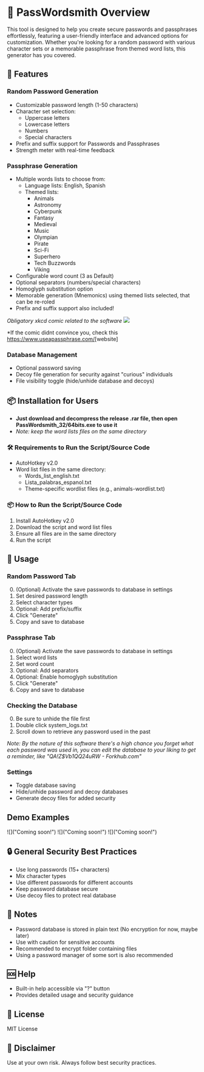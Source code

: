 # 🔐 PassWordsmith Overview
This tool is designed to help you create secure passwords and passphrases effortlessly, featuring a user-friendly interface and advanced options for customization. Whether you're looking for a random password with various character sets or a memorable passphrase from themed word lists, this generator has you covered.

## 🌟 Features

### Random Password Generation
- Customizable password length (1-50 characters)
- Character set selection:
  * Uppercase letters
  * Lowercase letters
  * Numbers
  * Special characters
- Prefix and suffix support for Passwords and Passphrases
- Strength meter with real-time feedback

### Passphrase Generation
- Multiple words lists to choose from:
  * Language lists: English, Spanish
  * Themed lists: 
    - Animals
    - Astronomy
    - Cyberpunk
    - Fantasy
    - Medieval
    - Music
    - Olympian
    - Pirate
    - Sci-Fi
    - Superhero
    - Tech Buzzwords
    - Viking
- Configurable word count (3 as Default)
- Optional separators (numbers/special characters)
- Homoglyph substitution option
- Memorable generation (Mnemonics) using themed lists selected, that can be re-roled
- Prefix and suffix support also included!

*Obligatory xkcd comic related to the software*
*![](https://imgs.xkcd.com/comics/password_strength.png)*

*If the comic didnt convince you, check this <https://www.useapassphrase.com/>[website]

### Database Management
- Optional password saving
- Decoy file generation for security against "curious" individuals
- File visibility toggle (hide/unhide database and decoys)

## 📦 Installation for Users
- **Just download and decompress the release .rar file, then open PassWordsmith_32/64bits.exe to use it**
- *Note: keep the word lists files on the same directory*

### 🛠 Requirements to Run the Script/Source Code
- AutoHotkey v2.0
- Word list files in the same directory:
  * Words_list_english.txt
  * Lista_palabras_espanol.txt
  * Theme-specific wordlist files (e.g., animals-wordlist.txt)

### 📦 How to Run the Script/Source Code
1. Install AutoHotkey v2.0
2. Download the script and word list files
3. Ensure all files are in the same directory
4. Run the script

## 🚀 Usage

### Random Password Tab
0. (Optional) Activate the save passwords to database in settings
1. Set desired password length
2. Select character types
3. Optional: Add prefix/suffix
4. Click "Generate"
5. Copy and save to database

### Passphrase Tab
0. (Optional) Activate the save passwords to database in settings
1. Select word lists
2. Set word count
3. Optional: Add separators
4. Optional: Enable homoglyph substitution
5. Click "Generate"
6. Copy and save to database

### Checking the Database
0. Be sure to unhide the file first
1. Double click system_logs.txt
2. Scroll down to retrieve any password used in the past

*Note: By the nature of this software there's a high chance you forget what each password was used in,*
*you can edit the database to your liking to get a reminder, like "QA!Z$Vb1QQ24uRW - Forkhub.com"*

### Settings
- Toggle database saving
- Hide/unhide password and decoy databases
- Generate decoy files for added security

## Demo Examples

![]("Coming soon!")
![]("Coming soon!")
![]("Coming soon!")

## 🔒 General Security Best Practices
- Use long passwords (15+ characters)
- Mix character types
- Use different passwords for different accounts
- Keep password database secure
- Use decoy files to protect real database

## 📝 Notes
- Password database is stored in plain text (No encryption for now, maybe later)
- Use with caution for sensitive accounts
- Recommended to encrypt folder containing files
- Using a password manager of some sort is also recommended

## 🆘 Help
- Built-in help accessible via "?" button
- Provides detailed usage and security guidance

## 📄 License
MIT License

## 🌈 Disclaimer
Use at your own risk. Always follow best security practices.
